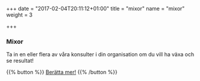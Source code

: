 +++
date = "2017-02-04T20:11:12+01:00"
title = "mixor"
name = "mixor"
weight = 3

+++

### Mixor
Ta in en eller flera av våra konsulter i din organisation om du vill ha växa och
se resultat!

{{% button %}}
[Berätta mer!](mailto:team@lixor.se?subject=Ber%C3%A4tta%20om%20Mixor&body=Hej%20Team%20Lixor!%20Jag%20vill%20g%C3%A4rna%20att%20ni%20h%C3%B6r%20av%20er%20till%20mig%20och%20ber%C3%A4ttar%20mer%20om%20Lixor%20Mixor.%20V%C3%A4nliga%20H%C3%A4lsningar%20(ditt%20namn%20h%C3%A4r))
{{% /button %}}
